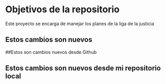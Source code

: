 # Objetivos de la repositorio

Este proyecto se encarga de manejar los planes de la liga de la justicia


## Estos cambios son nuevos

##Estos son cambios nuevos desde Github
## Estos cambios son nuevos desde mi repositorio local
